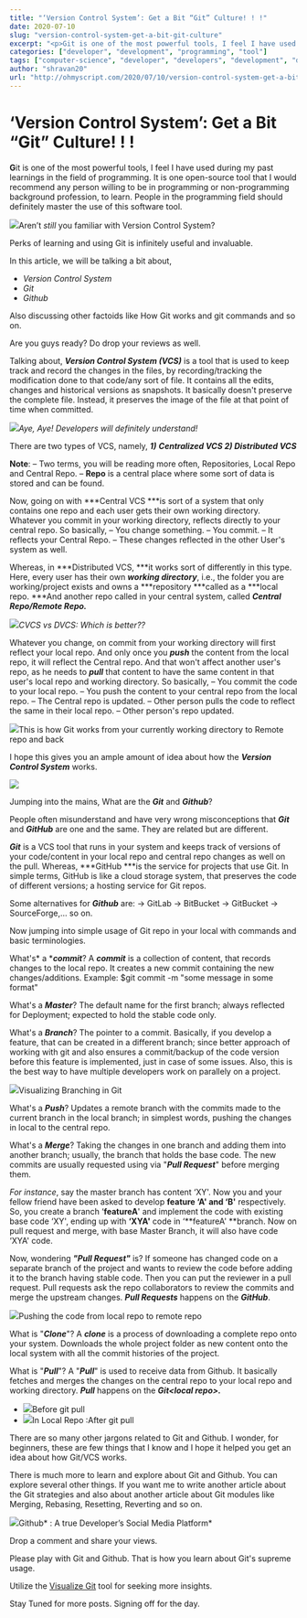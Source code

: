 ```yaml
---
title: "‘Version Control System’: Get a Bit “Git” Culture! ! !"
date: 2020-07-10
slug: "version-control-system-get-a-bit-git-culture"
excerpt: "<p>Git is one of the most powerful tools, I feel I have used during my past learnings in the field of programming. It is one open-source tool that I would recommend any person willing to be in program"
categories: ["developer", "development", "programming", "tool"]
tags: ["computer-science", "developer", "developers", "development", "devtool", "git", "github", "version", "version-control"]
author: "shravan20"
url: "http://ohmyscript.com/2020/07/10/version-control-system-get-a-bit-git-culture/"
---
```


# ‘Version Control System’: Get a Bit “Git” Culture! ! !

**G**it is one of the most powerful tools, I feel I have used during my past learnings in the field of programming. It is one open-source tool that I would recommend any person willing to be in programming or non-programming background profession, to learn. People in the programming field should definitely master the use of this software tool.

![](https://iamskb258154309.wordpress.com/wp-content/uploads/2020/07/c7ded-1qdejjdxa0orhqnkkmjmytg.jpeg)Aren&#8217;t *still* you familiar with Version Control System?

Perks of learning and using Git is infinitely useful and invaluable.

In this article, we will be talking a bit about,

- *Version Control System*
- *Git*
- *Github*

Also discussing other factoids like How Git works and git commands and so on. 

Are you guys ready? Do drop your reviews as well.

Talking about, ***Version Control System (VCS)*** is a tool that is used to keep track and record the changes in the files, by recording/tracking the modification done to that code/any sort of file. It contains all the edits, changes and historical versions as snapshots. It basically doesn't preserve the complete file.
Instead, it preserves the image of the file at that point of time when committed.

![](https://iamskb258154309.wordpress.com/wp-content/uploads/2020/07/de880-1f6expdg4-vx2qftbczzifa.jpeg)*Aye, Aye! Developers will definitely understand!*

There are two types of VCS, namely,
                    ***1)*** ***Centralized VCS                                              2) Distributed VCS***

**Note**: &#8211; Two terms, you will be reading more often, Repositories, Local Repo and Central Repo.
             &#8211; **Repo** is a central place where some sort of data is stored and can be found.

Now, going on with ***Central VCS ***is sort of a system that only contains one repo and each user gets their own working directory. Whatever you commit in your working directory, reflects directly to your central repo.
So basically,
                    &#8211; You change something.
                    &#8211; You commit.
                    &#8211; It reflects your Central Repo.
                    &#8211; These changes reflected in the other User's system as well.

Whereas, in ***Distributed VCS, ***it works sort of differently in this type. Here, every user has their own ***working directory***, i.e., the folder you are working/project exists and owns a ***repository ***called as a ***local repo. ***And another repo called in your central system, called ***Central Repo/Remote Repo.***

![](https://iamskb258154309.wordpress.com/wp-content/uploads/2020/07/c5860-1g2yes33arslj9jg8uzgulq.png)*CVCS vs DVCS: Which is better??*

Whatever you change, on commit from your working directory will first reflect your local repo. And only once you ***push*** the content from the local repo, it will reflect the Central repo. And that won't affect another user's repo, as he needs to ***pull*** that content to have the same content in that user's local repo and working directory.
So basically,
                    &#8211; You commit the code to your local repo.
                    &#8211; You push the content to your central repo from the local repo.
                    &#8211; The Central repo is updated.
                    &#8211; Other person pulls the code to reflect the same in their local repo.
                    &#8211; Other person's repo updated.

![](https://iamskb258154309.wordpress.com/wp-content/uploads/2020/07/f3700-1ju-x7vzkcnyt7ungdt26qw.png)This is how Git works from your currently working directory to Remote repo and back

I hope this gives you an ample amount of idea about how the ***Version Control System*** works.

![](https://iamskb258154309.wordpress.com/wp-content/uploads/2020/07/14630-1z4ct6r8hrl-jq5i9jawr0a.png)

Jumping into the mains, What are the ***Git*** and ***Github***?

People often misunderstand and have very wrong misconceptions that ***Git*** and ***GitHub*** are one and the same. They are related but are different.

***Git*** is a VCS tool that runs in your system and keeps track of versions of your code/content in your local repo and central repo changes as well on the pull.
Whereas, ***GitHub ***is the service for projects that use Git. In simple terms, GitHub is like a cloud storage system, that preserves the code of different versions; a hosting service for Git repos.

Some alternatives for ***Github*** are:
→  GitLab
→  BitBucket
→  GitBucket
→  SourceForge,&#8230; so on.

Now jumping into simple usage of Git repo in your local with commands and basic terminologies.

What's* a ****commit***?
A ***commit*** is a collection of content, that records changes to the local repo. It creates a new commit containing the new changes/additions.
Example: $git commit -m "some message in some format"

What's a ***Master***?
The default name for the first branch; always reflected for Deployment; expected to hold the stable code only.

What's a ***Branch***?
The pointer to a commit. Basically, if you develop a feature, that can be created in a different branch; since better approach of working with git and also ensures a commit/backup of the code version before this feature is implemented, just in case of some issues. Also, this is the best way to have multiple developers work on parallely on a project.

![](https://iamskb258154309.wordpress.com/wp-content/uploads/2020/07/accidental_merge1.gif?w=500)Visualizing Branching in Git

What's a ***Push***?
Updates a remote branch with the commits made to the current branch in the local branch; in simplest words, pushing the changes in local to the central repo.

What's a ***Merge***?
Taking the changes in one branch and adding them into another branch; usually, the branch that holds the base code. The new commits are usually requested using via "***Pull Request***" before merging them.

*For instance*, say the master branch has content ‘XY'.
Now you and your fellow friend have been asked to develop **feature ‘A' and ‘B'** respectively.
So, you create a branch ‘**featureA**' and implement the code with existing base code ‘XY', ending up with **‘XYA'** code in ‘**featureA' **branch.
Now on pull request and merge, with base Master Branch, it will also have code ‘XYA' code.

Now, wondering ***"Pull Request"*** is?
If someone has changed code on a separate branch of the project and wants to review the code before adding it to the branch having stable code. Then you can put the reviewer in a pull request. Pull requests ask the repo collaborators to review the commits and merge the upstream changes. ***Pull Requests*** happens on the ***GitHub***.

![](https://iamskb258154309.wordpress.com/wp-content/uploads/2020/07/5e2a15c9b3437b2c33018f6f_1_e1ypr2go9cvgbbqrgub2qw.gif?w=600)Pushing the code from local repo to remote repo

What is "***Clone***"?
A ***clone*** is a process of downloading a complete repo onto your system. Downloads the whole project folder as new content onto the local system with all the commit histories of the project.

What is "***Pull***"?
A "***Pull***" is used to receive data from Github. It basically fetches and merges the changes on the central repo to your local repo and working directory. ***Pull*** happens on the ***Git&lt;local repo&gt;.***

- ![](https://iamskb258154309.wordpress.com/wp-content/uploads/2020/07/pull_remote_branch_001.png)Before git pull
- ![](https://iamskb258154309.wordpress.com/wp-content/uploads/2020/07/pull_remote_branch_002-1.png)In Local Repo :After git pull

There are so many other jargons related to Git and Github. I wonder, for beginners, these are few things that I know and I hope it helped you get an idea about how Git/VCS works.

There is much more to learn and explore about Git and Github. You can explore several other things. If you want me to write another article about the Git strategies and also about another article about Git modules like Merging, Rebasing, Resetting, Reverting and so on. 

![](https://iamskb258154309.wordpress.com/wp-content/uploads/2020/07/install-github.jpeg?w=600)Github* : A true Developer&#8217;s Social Media Platform*

Drop a comment and share your views.

Please play with Git and Github. That is how you learn about Git's supreme usage.

Utilize the [Visualize Git](https://git-school.github.io/visualizing-git/) tool for seeking more insights.

Stay Tuned for more posts.
Signing off for the day.
